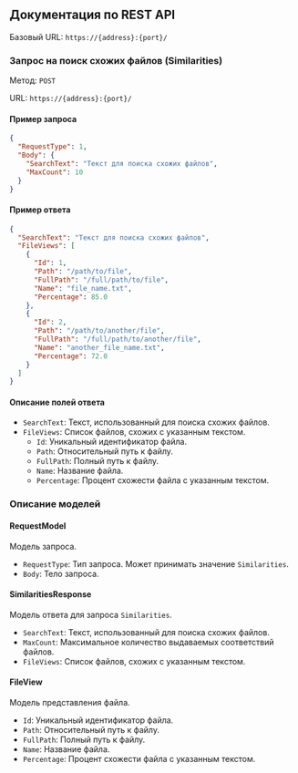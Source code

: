 ##

## Документация по REST API

Базовый URL: `https://{address}:{port}/`

### Запрос на поиск схожих файлов (Similarities)

Метод: `POST`

URL: `https://{address}:{port}/`

#### Пример запроса

```json
{
  "RequestType": 1,
  "Body": {
    "SearchText": "Текст для поиска схожих файлов",
    "MaxCount": 10
  }
}
```

#### Пример ответа

```json
{
  "SearchText": "Текст для поиска схожих файлов",
  "FileViews": [
    {
      "Id": 1,
      "Path": "/path/to/file",
      "FullPath": "/full/path/to/file",
      "Name": "file_name.txt",
      "Percentage": 85.0
    },
    {
      "Id": 2,
      "Path": "/path/to/another/file",
      "FullPath": "/full/path/to/another/file",
      "Name": "another_file_name.txt",
      "Percentage": 72.0
    }
  ]
}
```

#### Описание полей ответа

- `SearchText`: Текст, использованный для поиска схожих файлов.
- `FileViews`: Список файлов, схожих с указанным текстом.
  - `Id`: Уникальный идентификатор файла.
  - `Path`: Относительный путь к файлу.
  - `FullPath`: Полный путь к файлу.
  - `Name`: Название файла.
  - `Percentage`: Процент схожести файла с указанным текстом.

### Описание моделей

#### RequestModel

Модель запроса.

- `RequestType`: Тип запроса. Может принимать значение `Similarities`.
- `Body`: Тело запроса.

#### SimilaritiesResponse

Модель ответа для запроса `Similarities`.

- `SearchText`: Текст, использованный для поиска схожих файлов.
- `MaxCount`: Максимальное количество выдаваемых соответствий файлов.
- `FileViews`: Список файлов, схожих с указанным текстом.

#### FileView

Модель представления файла.

- `Id`: Уникальный идентификатор файла.
- `Path`: Относительный путь к файлу.
- `FullPath`: Полный путь к файлу.
- `Name`: Название файла.
- `Percentage`: Процент схожести файла с указанным текстом.

